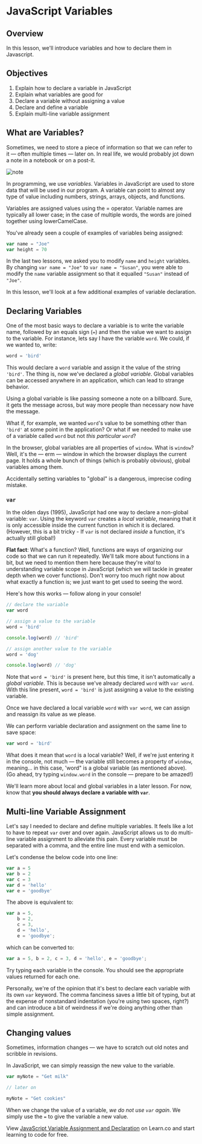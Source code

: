 # JavaScript Variables

## Overview

In this lesson, we'll introduce variables and how to declare them in Javascript.

## Objectives

1. Explain how to declare a variable in JavaScript
2. Explain what variables are good for
3. Declare a variable without assigning a value
4. Declare and define a variable
5. Explain multi-line variable assignment

## What are Variables?

Sometimes, we need to store a piece of information so that we can refer to it —
often multiple times — later on. In real life, we would probably jot down a note
in a notebook or on a post-it.

![note](https://i.chzbgr.com/full/4950590208/h52A02E59/)

In programming, we use _variables_. Variables in JavaScript are used to store
data that will be used in our program. A variable can point to almost any type
of value including numbers, strings, arrays, objects, and functions.

Variables are assigned values using the = operator. Variable names are typically
all lower case; in the case of multiple words, the words are joined together
using lowerCamelCase.

You've already seen a couple of examples of variables being assigned:

```js
var name = "Joe"
var height = 70
```

In the last two lessons, we asked you to modify `name` and `height` variables.
By changing `var name = "Joe"` to `var name = "Susan"`, you were able to modify
the `name` variable assignment so that it equalled `"Susan"` instead of `"Joe"`.

In this lesson, we'll look at a few additional examples of variable declaration.

## Declaring Variables

One of the most basic ways to declare a variable is to write the variable name,
followed by an equals sign (`=`) and then the value we want to assign to the
variable. For instance, lets say I have the variable `word`. We could, if we
wanted to, write:

```javascript
word = 'bird'
```

This would declare a `word` variable and assign it the value of the string
`'bird'`. The thing is, now we've declared a _global variable_. Global variables
can be accessed anywhere in an application, which can lead to strange behavior.

Using a global variable is like passing someone a note on a billboard. Sure, it
gets the message across, but way more people than necessary now have the
message.

What if, for example, we wanted `word`'s value to be something other than
`'bird'` at some point in the application? Or what if we needed to make use of a
variable called `word` but not _this particular `word`_?

In the browser, global variables are all properties of `window`. What is
`window`? Well, it's the — erm — window in which the browser displays the
current page. It holds a whole bunch of things (which is probably obvious),
global variables among them.

Accidentally setting variables to "global" is a dangerous, imprecise coding
mistake.

### `var`

In the olden days (1995), JavaScript had one way to declare a non-global
variable: `var`. Using the keyword `var` creates a _local variable_, meaning
that it is only accessible inside the current function in which it is declared.
(However, this is a bit tricky - If `var` is not declared *inside* a function,
it's actually still global!)

**Flat fact**: What's a function? Well, functions are ways of organizing our
code so that we can run it repeatedly. We'll talk more about functions in a bit,
but we need to mention them here because they're _vital_ to understanding
variable scope in JavaScript (which we will tackle in greater depth when we
cover functions). Don't worry too much right now about what exactly a function
is; we just want to get used to seeing the word.

Here's how this works — follow along in your console!

``` javascript
// declare the variable
var word

// assign a value to the variable
word = 'bird'

console.log(word) // 'bird'

// assign another value to the variable
word = 'dog'

console.log(word) // 'dog'
```

Note that `word = 'bird'` is present here, but this time, it isn't automatically
a _global variable_. This is because we've already declared `word` with
`var word`. With this line present, `word = 'bird'` is just assigning a value to
the existing variable.

Once we have declared a local variable `word` with `var word`, we can assign and
reassign its value as we please.

We can perform variable declaration and assignment on the same line to save
space:

``` javascript
var word = 'bird'
```

What does it mean that `word` is a local variable? Well, if we're just entering
it in the console, not much — the variable still becomes a property of `window`,
meaning... in this case, 'word" is a global variable (as mentioned above). (Go
ahead, try typing `window.word` in the console — prepare to be amazed!)

We'll learn more about local and global variables in a later lesson. For now,
know that **you should always declare a variable with `var`**.

## Multi-line Variable Assignment

Let's say I needed to declare and define multiple variables. It feels like a lot
to have to repeat `var` over and over again. JavaScript allows us to do
multi-line variable assignment to alleviate this pain. Every variable must be
separated with a comma, and the entire line must end with a semicolon.

Let's condense the below code into one line:

```javascript
var a = 5
var b = 2
var c = 3
var d = 'hello'
var e = 'goodbye'
```

The above is equivalent to:

```javascript
var a = 5,
    b = 2,
    c = 3,
    d = 'hello',
    e = 'goodbye';
```

which can be converted to:

```javascript
var a = 5, b = 2, c = 3, d = 'hello', e = 'goodbye';
```

Try typing each variable in the console. You should see the appropriate values
returned for each one.

Personally, we're of the opinion that it's best to declare each variable with
its own `var` keyword. The comma fanciness saves a little bit of typing, but at
the expense of nonstandard indentation (you're using two spaces, right?) and can
introduce a bit of weirdness if we're doing anything other than simple
assignment.

## Changing values

Sometimes, information changes — we have to scratch out old notes and scribble
in revisions.

In JavaScript, we can simply reassign the new value to the variable.

``` javascript
var myNote = "Get milk"

// later on

myNote = "Get cookies"
```

When we change the value of a variable, _we do not use `var` again_. We simply
use the `=` to give the variable a new value.

<p class='util--hide'>View <a href='https://learn.co/lessons/javascript-intro-to-variable-assignment-and-declaration'>JavaScript Variable Assignment and Declaration</a> on Learn.co and start learning to code for free.</p>
